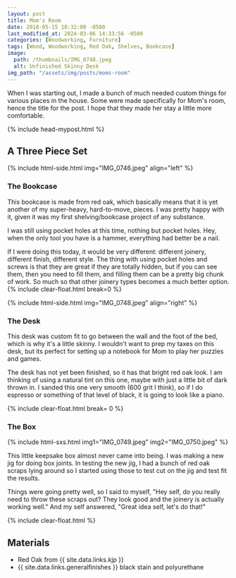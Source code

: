 ```yaml
---
layout: post
title: Mom's Room
date: 2018-05-15 18:32:00 -0500
last_modified_at: 2024-03-06 14:33:56 -0500
categories: [Woodworking, Furniture]
tags: [Wood, Woodworking, Red Oak, Shelves, Bookcase]
image:
  path: /thumbnails/IMG_0748.jpeg
  alt: Unfinished Skinny Desk
img_path: "/assets/img/posts/moms-room"
---
```


When I was starting out, I made a bunch of much needed custom things for various places in the house.  Some were made specifically for Mom's room, hence the title for the post.  I hope that they made her stay a little more comfortable.

{% include head-mypost.html %}

## A Three Piece Set

{% include html-side.html img="IMG_0746.jpeg" align="left" %}

### The Bookcase

This bookcase is made from red oak, which basically means that it is yet another of my super-heavy, hard-to-move, pieces.  I was pretty happy with it, given it was my first shelving/bookcase project of any substance.  

I was still using pocket holes at this time, nothing but pocket holes.  Hey, when the only tool you have is a hammer, everything had better be a nail.  

If I were doing this today, it would be very different: different joinery, different finish, different style.  The thing with using pocket holes and screws is that they are great if they are totally hidden, but if you can see them, then you need to fill them, and filling them can be a pretty big chunk of work.  So much so that other joinery types becomes a much better option.
{% include clear-float.html break=0 %}

{% include html-side.html img="IMG_0748.jpeg" align="right" %}

### The Desk

This desk was custom fit to go between the wall and the foot of the bed, which is why it's a little skinny.  I wouldn't want to prep my taxes on this desk, but its perfect for setting up a notebook for Mom to play her puzzles and games.

The desk has not yet been finished, so it has that bright red oak look.  I am thinking of using a natural tint on this one, maybe with just a little bit of dark thrown in.  I sanded this one very smooth (600 grit I think), so if I do espresso or something of that level of black, it is going to look like a piano.

{% include clear-float.html  break= 0 %}

### The Box

{% include html-sxs.html img1="IMG_0749.jpeg" img2="IMG_0750.jpeg" %}

This little keepsake box almost never came into being.  I was making a new jig for doing box joints.  In testing the new jig, I had a bunch of red oak scraps lying around so I started using those to test cut on the jig and test fit the results.  

Things were going pretty well, so I said to myself, "Hey self, do you really need to throw these scraps out?  They look good and the joinery is actually working well."  And my self answered, "Great idea self, let's do that!"

{% include clear-float.html %}

## Materials

- Red Oak from {{ site.data.links.kjp }}
- {{ site.data.links.generalfinishes }} black stain and polyurethane
